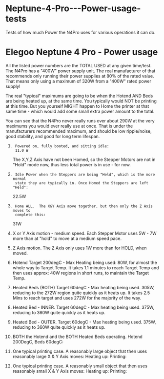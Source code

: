 # Neptune-4-Pro---Power-usage-tests
Tests of how much Power the N4Pro uses for various operations it can do. 

Elegoo Neptune 4 Pro - Power usage
==================================
All the listed power numbers are the TOTAL USED at any given time/test.
The N4Pro has a "400W" power supply unit. The real manufacturer of that
recommends only running their power supplies at 80% of the rated value.
That means only using a maximum of 320W from a "400W" rated power supply!

The real "typical" maximums are going to be when the Hotend AND Beds are
being heated up, at the same time. You typically would NOT be printing at
this time. But you yourself MIGHT happen to Home the printer at that same
time - which would add some small extra power amount to the total.

You can see that the N4Pro never really runs over about 290W at the very
maximums you would ever really use at once.  That is under the manufacturers
recommended maximum, and should be low ripple/noise, good stability, and
good for long term lifespan.


1.  	Powered on, fully booted, and sitting idle:
    	11.0 W
	The X,Y,Z Axis have not been Homed, so the Stepper Motors are not in
	"Hold" mode now, thus less total power is in use - for now.

2.  	Idle Power when the Steppers are being "Held", which is the more normal
    	state they are typically in. Once Homed the Steppers are left "Held":
	22.5W

3.  	Home ALL.  The X&Y Axis move together, but then only the Z Axis moves to 
    	complete this:
	31W

4.	X or Y Axis motion - medium speed. Each Stepper Motor uses 5W - 7W more
	than at "hold" to move at a medium speed pace.

5.	Z Axis motion. The Z Axis only uses 1W more than for HOLD, when moved.

6.	Hotend Target 200degC - Max Heating being used:
	80W, for almost the whole way to Target Temp.
	It takes 1.1 minutes to reach Target Temp and then uses approx:
	40W regions in short runs, to maintain the Target Temp.

7.	Heated Beds (BOTH) Target 60degC - Max heating being used.
	305W, reducing to the 272W region quite quickly as it heats up.
	It takes 2.5 Mins to reach target and uses 272W for the majority of the way.

8.	Heated Bed - INNER. Target 60degC - Max heating being used.
	375W, reducing to 360W quite quickly as it heats up.

9.	Heated Bed - OUTER. Target 60degC - Max heating being used.
	375W, reducing to 360W quite quickly as it heats up.

10.	BOTH the Hotend and the BOTH Heated Beds operating. Hotend 200DegC, Beds 60degC:


11.	One typical printing case. A reasonably large object that then uses
	reasonably large X & Y Axis moves:
	Heating up:
	Printing:
	

12.	One typical printing case. A reasonably small object that then uses
	reasonably small X & Y Axis moves:
	Heating up:
	Printing:
	




